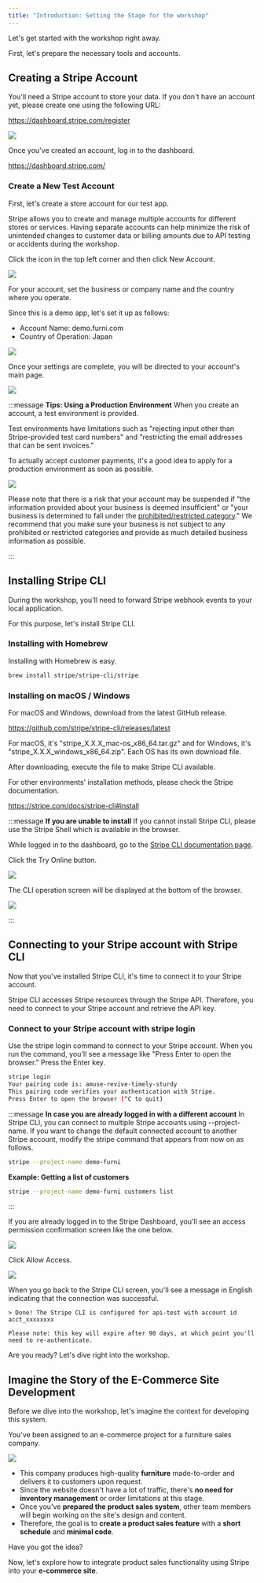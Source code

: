 ```yaml
---
title: "Introduction: Setting the Stage for the workshop"
---
```


Let's get started with the workshop right away.

First, let's prepare the necessary tools and accounts.

## Creating a Stripe Account
You'll need a Stripe account to store your data.
If you don't have an account yet, please create one using the following URL:

https://dashboard.stripe.com/register

![](https://storage.googleapis.com/zenn-user-upload/f047e1f8729e-20230731.png)

Once you've created an account, log in to the dashboard.

https://dashboard.stripe.com/

### Create a New Test Account
First, let's create a store account for our test app.

Stripe allows you to create and manage multiple accounts for different stores or services.
Having separate accounts can help minimize the risk of unintended changes to customer data or billing amounts due to API testing or accidents during the workshop.

Click the icon in the top left corner and then click New Account.

![](https://storage.googleapis.com/zenn-user-upload/2729990856bd-20230731.png)

For your account, set the business or company name and the country where you operate.

Since this is a demo app, let's set it up as follows:

- Account Name: demo.furni.com
- Country of Operation: Japan


![](https://storage.googleapis.com/zenn-user-upload/bde24e643ada-20230731.png)

Once your settings are complete, you will be directed to your account's main page.

![](https://storage.googleapis.com/zenn-user-upload/dff17b4068c9-20230731.png)

:::message
**Tips: Using a Production Environment**
When you create an account, a test environment is provided.

Test environments have limitations such as "rejecting input other than Stripe-provided test card numbers" and "restricting the email addresses that can be sent invoices."

To actually accept customer payments, it's a good idea to apply for a production environment as soon as possible.

![](https://storage.googleapis.com/zenn-user-upload/49772e02c9a5-20230731.png)

Please note that there is a risk that your account may be suspended if "the information provided about your business is deemed insufficient" or "your business is determined to fall under the [prohibited/restricted category]((https://stripe.com/ja-it/legal/restricted-businesses))." We recommend that you make sure your business is not subject to any prohibited or restricted categories and provide as much detailed business information as possible.

:::

## Installing Stripe CLI
During the workshop, you'll need to forward Stripe webhook events to your local application.

For this purpose, let's install Stripe CLI.

### Installing with Homebrew
Installing with Homebrew is easy.

```bash
brew install stripe/stripe-cli/stripe  
```

### Installing on macOS / Windows
For macOS and Windows, download from the latest GitHub release.

https://github.com/stripe/stripe-cli/releases/latest

For macOS, it's "stripe_X.X.X_mac-os_x86_64.tar.gz" and for Windows, it's "stripe_X.X.X_windows_x86_64.zip". Each OS has its own download file.

After downloading, execute the file to make Stripe CLI available.

For other environments' installation methods, please check the Stripe documentation.

https://stripe.com/docs/stripe-cli#install

:::message
**If you are unable to install**
If you cannot install Stripe CLI, please use the Stripe Shell which is available in the browser.

While logged in to the dashboard, go to the [Stripe CLI documentation page](https://stripe.com/docs/stripe-cli).

Click the Try Online button.

![](https://storage.googleapis.com/zenn-user-upload/0344d992f943-20220420.png)

The CLI operation screen will be displayed at the bottom of the browser.

![](https://storage.googleapis.com/zenn-user-upload/b09650f24d2e-20220420.png)

:::

## Connecting to your Stripe account with Stripe CLI
Now that you've installed Stripe CLI, it's time to connect it to your Stripe account.

Stripe CLI accesses Stripe resources through the Stripe API. Therefore, you need to connect to your Stripe account and retrieve the API key.

### Connect to your Stripe account with stripe login
Use the stripe login command to connect to your Stripe account.
When you run the command, you'll see a message like "Press Enter to open the browser." Press the Enter key.

```bash
stripe login  
Your pairing code is: amuse-revive-timely-sturdy  
This pairing code verifies your authentication with Stripe.  
Press Enter to open the browser (^C to quit)  
```

:::message
**In case you are already logged in with a different account**
In Stripe CLI, you can connect to multiple Stripe accounts using --project-name.
If you want to change the default connected account to another Stripe account, modify the stripe command that appears from now on as follows.

```bash
stripe --project-name demo-furni
```

**Example: Getting a list of customers**

```bash
stripe --project-name demo-furni customers list
```
:::

If you are already logged in to the Stripe Dashboard, you'll see an access permission confirmation screen like the one below.

![](https://storage.googleapis.com/zenn-user-upload/d5ecd73d2edf-20230731.png)

Click Allow Access.

![](https://storage.googleapis.com/zenn-user-upload/8d56b179f6a7-20230731.png)

When you go back to the Stripe CLI screen, you'll see a message in English indicating that the connection was successful.

```
> Done! The Stripe CLI is configured for api-test with account id acct_xxxxxxxx  
  
Please note: this key will expire after 90 days, at which point you'll need to re-authenticate.  
```

Are you ready? Let's dive right into the workshop.

## Imagine the Story of the E-Commerce Site Development

Before we dive into the workshop, let's imagine the context for developing this system.

You've been assigned to an e-commerce project for a furniture sales company.

![](https://storage.googleapis.com/zenn-user-upload/f0caba6b4d68-20230727.png)

- This company produces high-quality **furniture** made-to-order and delivers it to customers upon request.
- Since the website doesn't have a lot of traffic, there's **no need for inventory management** or order limitations at this stage.
- Once you've **prepared the product sales system**, other team members will begin working on the site's design and content.
- Therefore, the goal is to **create a product sales feature** with a **short schedule** and **minimal code**.

Have you got the idea?

Now, let's explore how to integrate product sales functionality using Stripe into your **e-commerce site**.
